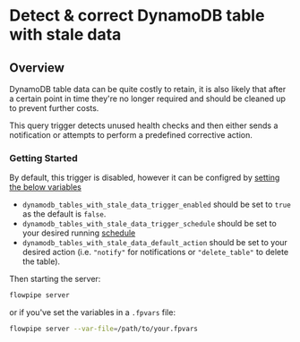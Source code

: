 # Detect & correct DynamoDB table with stale data

## Overview

DynamoDB table data can be quite costly to retain, it is also likely that after a certain point in time they're no longer required and should be cleaned up to prevent further costs.

This query trigger detects unused health checks and then either sends a notification or attempts to perform a predefined corrective action.

### Getting Started

By default, this trigger is disabled, however it can be configred by [setting the below variables](https://flowpipe.io/docs/build/mod-variables#passing-input-variables)
- `dynamodb_tables_with_stale_data_trigger_enabled` should be set to `true` as the default is `false`.
- `dynamodb_tables_with_stale_data_trigger_schedule` should be set to your desired running [schedule](https://flowpipe.io/docs/flowpipe-hcl/trigger/schedule#more-examples)
- `dynamodb_tables_with_stale_data_default_action` should be set to your desired action (i.e. `"notify"` for notifications or `"delete_table"` to delete the table).

Then starting the server:
```sh
flowpipe server
```

or if you've set the variables in a `.fpvars` file:
```sh
flowpipe server --var-file=/path/to/your.fpvars
```